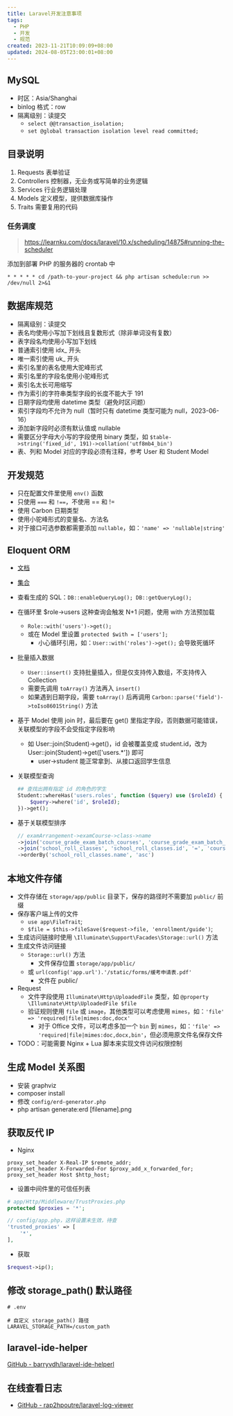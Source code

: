 ```yaml
---
title: Laravel开发注意事项
tags:
  - PHP
  - 开发
  - 规范
created: 2023-11-21T10:09:09+08:00
updated: 2024-08-05T23:00:01+08:00
---
```


## MySQL

- 时区：Asia/Shanghai
- binlog 格式：row
- 隔离级别：读提交
  - `select @@transaction_isolation;`
  - `set @global transaction isolation level read committed;`

## 目录说明

1. Requests 表单验证
2. Controllers 控制器，无业务或写简单的业务逻辑
3. Services 行业务逻辑处理
4. Models 定义模型，提供数据库操作
5. Traits 需要复用的代码

### 任务调度

> <https://learnku.com/docs/laravel/10.x/scheduling/14875#running-the-scheduler>

添加到部署 PHP 的服务器的 crontab 中

```shell
* * * * * cd /path-to-your-project && php artisan schedule:run >> /dev/null 2>&1
```

## 数据库规范

- 隔离级别：读提交
- 表名均使用小写加下划线且复数形式（除非单词没有复数）
- 表字段名均使用小写加下划线
- 普通索引使用 idx_ 开头
- 唯一索引使用 uk_ 开头
- 索引名里的表名使用大驼峰形式
- 索引名里的字段名使用小驼峰形式
- 索引名太长可用缩写
- 作为索引的字符串类型字段的长度不能大于 191
- 日期字段均使用 datetime 类型（避免时区问题）
- 索引字段均不允许为 null（暂时只有 datetime 类型可能为 null，2023-06-16）
- 添加新字段时必须有默认值或 nullable
- 需要区分字母大小写的字段使用 binary 类型，如 `$table->string('fixed_id', 191)->collation('utf8mb4_bin')`
- 表、列和 Model 对应的字段必须有注释，参考 User 和 Student Model

## 开发规范

- 只在配置文件里使用 `env()` 函数
- 只使用 `===` 和 `!==`，不使用 == 和 !=
- 使用 Carbon 日期类型
- 使用小驼峰形式的变量名、方法名
- 对于接口可选参数都需要添加 `nullable`，如：`'name' => 'nullable|string'`

## Eloquent ORM

- [文档](https://learnku.com/docs/laravel/10.x/eloquent/14888)
- [集合](https://learnku.com/docs/laravel/10.x/collections/14862)
- 查看生成的 SQL：`DB::enableQueryLog(); DB::getQueryLog();`
- 在循环里 $role->users 这种查询会触发 N+1 问题，使用 with 方法预加载
  - `Role::with('users')->get();`
  - 或在 Model 里设置 `protected $with = ['users'];`
    - 小心循环引用，如：`User::with('roles')->get();` 会导致死循环
- 批量插入数据
  - `User::insert()` 支持批量插入，但是仅支持传入数组，不支持传入 Collection
  - 需要先调用 `toArray()` 方法再入 `insert()`
  - 如果遇到日期字段，需要 `toArray()` 后再调用 `Carbon::parse('field')->toIso8601String()` 方法
- 基于 Model 使用 join 时，最后要在 get() 里指定字段，否则数据可能错误，关联模型的字段不会受指定字段影响
  - 如 User::join(Student)->get()，id 会被覆盖变成 student.id，改为 User::join(Student)->get(['users.*']) 即可
    - user->student 能正常拿到、从接口返回学生信息
- 关联模型查询

    ```php
    ## 查找出拥有指定 id 的角色的学生
    Student::whereHas('users.roles', function ($query) use ($roleId) {
        $query->where('id', $roleId);
    })->get();
    ```

- 基于关联模型排序

    ```php
    // examArrangement->examCourse->class->name
    ->join('course_grade_exam_batch_courses', 'course_grade_exam_batch_courses.id', '=', 'course_grade_exam_arrangements.exam_course_id')
    ->join('school_roll_classes', 'school_roll_classes.id', '=', 'course_grade_exam_batch_courses.class_id')
    ->orderBy('school_roll_classes.name', 'asc')
    ```

## 本地文件存储

- 文件存储在 `storage/app/public` 目录下，保存的路径时不需要加 `public/` 前缀
- 保存客户端上传的文件
  - `use app\FileTrait`;
  - `$file = $this->fileSave($request->file, 'enrollment/guide')`;
- 生成访问链接时使用 `\Illuminate\Support\Facades\Storage::url()` 方法
- 生成文件访问链接
  - `Storage::url()` 方法
    - 文件保存位置 `storage/app/public/`
  - 或 `url(config('app.url').'/static/forms/缓考申请表.pdf'`
    - 文件在 public/
- Request
  - 文件字段使用 `Illuminate\Http\UploadedFile` 类型，如 `@property \Illuminate\Http\UploadedFile $file`
  - 验证规则使用 `file` 或 `image`，其他类型可以考虑使用 `mimes`，如：`'file' => 'required|file|mimes:doc,docx'`
    - 对于 Office 文件，可以考虑多加一个 `bin` 到 `mimes`，如：`'file' => 'required|file|mimes:doc,docx,bin'`，但必须用原文件名保存文件
- TODO：可能需要 Nginx + Lua 脚本来实现文件访问权限控制

## 生成 Model 关系图

- 安装 graphviz
- composer install
- 修改 `config/erd-generator.php`
- php artisan generate:erd [filename].png

## 获取反代 IP

- Nginx

```Nginx
proxy_set_header X-Real-IP $remote_addr;
proxy_set_header X-Forwarded-For $proxy_add_x_forwarded_for;
proxy_set_header Host $http_host;
```

- 设置中间件里的可信任列表

```PHP
# app/Http/Middleware/TrustProxies.php
protected $proxies = '*';
```

```PHP
// config/app.php，这样设置未生效，待查
'trusted_proxies' => [
    '*',
],
```

- 获取

```PHP
$request->ip();
```

## 修改 storage_path() 默认路径

```shell
# .env

# 自定义 storage_path() 路径
LARAVEL_STORAGE_PATH=/custom_path
```

## laravel-ide-helper

[GitHub - barryvdh/laravel-ide-helperl](https://github.com/barryvdh/laravel-ide-helper)

## 在线查看日志

- [GitHub - rap2hpoutre/laravel-log-viewer](https://github.com/rap2hpoutre/laravel-log-viewer)
